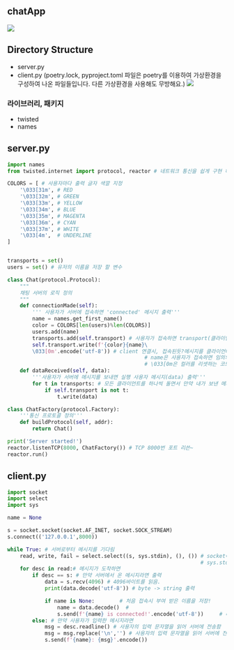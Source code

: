 ## chatApp
![](https://images.velog.io/images/hyeseong-dev/post/8bec5bac-e910-44c7-a07b-52baaeceb3af/image.png)

## Directory Structure

- server.py
- client.py
(poetry.lock, pyproject.toml 파일은 poetry를 이용하여 가상환경을 구성하여 나온 파일들입니다. 다른 가상환경을 사용해도 무방해요.)
![](https://images.velog.io/images/hyeseong-dev/post/9a9a7ccf-9ac1-43bf-b576-da8bb6919036/image.png)


### 라이브러리, 패키지
- twisted
- names

## server.py

```python
import names
from twisted.internet import protocol, reactor # 네트워크 통신을 쉽게 구현 하도록 도와주는 패키지

COLORS = [ # 사용자마다 출력 글자 색깔 지정
    '\033[31m', # RED
    '\033[32m', # GREEN
    '\033[33m', # YELLOW
    '\033[34m', # BLUE
    '\033[35m', # MAGENTA
    '\033[36m', # CYAN
    '\033[37m', # WHITE
    '\033[4m',  # UNDERLINE
]


transports = set()
users = set() # 유저의 이름을 저장 할 변수

class Chat(protocol.Protocol):
    """
    채팅 서버의 로직 정의 
    """
    def connectionMade(self):
        ''' 사용자가 서버에 접속하면 'connected' 메시지 출력'''
        name = names.get_first_name()
        color = COLORS[len(users)%len(COLORS)]
        users.add(name)
        transports.add(self.transport) # 사용자가 접속하면 transport(클라이언트)추가
        self.transport.write(f'{color}{name}\
        \033[0m'.encode('utf-8')) # client 연결시, 접속된듯?메시지를 클라이언테에게 전송(문자열 -> 바이트)
                                            # name은 사용자가 접속하면 임의의 이름을 부여함.
                                            # \033[0m은 컬러를 리셋하는 코드, 이름에만 색을 칠하고 메시지에는 칠하지 않음
    def dataReceived(self, data):
        '''사용자가 서버에 메시지를 보내면 실행 사용자 메시지(data) 출력'''
        for t in transports: # 모든 클라이언트를 하나씩 돌면서 만약 내가 보낸 메시지가 아니면 메시지를 전달함
            if self.transport is not t:
                t.write(data)

class ChatFactory(protocol.Factory):
    '''통신 프로토콜 정의'''
    def buildProtocol(self, addr):
        return Chat()

print('Server started!')
reactor.listenTCP(8000, ChatFactory()) # TCP 8000번 포트 리쓴~
reactor.run()


```

## client.py

```python
import socket
import select
import sys

name = None

s = socket.socket(socket.AF_INET, socket.SOCK_STREAM)
s.connect(('127.0.0.1',8000))

while True: # 서버로부터 메시지를 기다림
    read, write, fail = select.select((s, sys.stdin), (), ()) # socket에서 메시지를 읽을수 있을 때까지 대기
                                                              # sys.stdin은 사용자가 키보드 엔터를 입력 할 때까지 기다림      
    for desc in read:# 메시지가 도착하면 
        if desc == s: # 만약 서버에서 온 메시지라면 출력
            data = s.recv(4096) # 4096바이트를 읽음.
            print(data.decode('utf-8')) # byte -> string 출력

            if name is None:        # 처음 접속시 부여 받은 이름을 저장!
                name = data.decode()  #
                s.send(f'{name} is connected!'.encode('utf-8'))     # 다른 사람에게 접속 사실을 알리게 됩니다.
        else: # 만약 사용자가 입력한 메시지라면
            msg = desc.readline() # 사용자의 입력 문자열을 읽어 서버에 전송함
            msg = msg.replace('\n','') # 사용자의 입력 문자열을 읽어 서버에 전송함
            s.send(f'{name}: {msg}'.encode())


```


